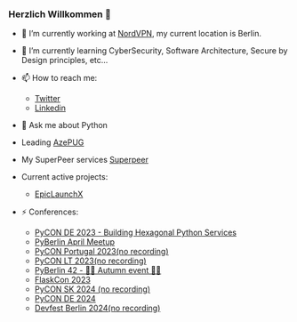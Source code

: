 ### Herzlich Willkommen 👋

- 🔭 I’m currently working at [NordVPN](https://nordvpn.com/), my current location is Berlin.
- 🌱 I’m currently learning CyberSecurity, Software Architecture, Secure by Design principles, etc...
- 📫 How to reach me:
  * [Twitter](https://twitter.com/ShahriyarRzayev)
  * [Linkedin](https://www.linkedin.com/in/shahriyar-rzayev/)
- 💬 Ask me about Python
- Leading [AzePUG](https://www.azepug.az/)
- My SuperPeer services [Superpeer](https://superpeer.com/shako)

- Current active projects:
  * [EpicLaunchX](https://beta.epiclaunchx.io/)
    
- ⚡ Conferences:
  * [PyCON DE 2023 - Building Hexagonal Python Services](https://www.youtube.com/watch?v=qCw0ySOeekA)
  * [PyBerlin April Meetup](https://tech.deliveryhero.com/event/9699/)
  * [PyCON Portugal 2023(no recording)](https://pretalx.evolutio.pt/pycon-pt-2023/talk/LA7CBV/)
  * [PyCON LT 2023(no recording)](https://pretalx.com/pycon-lt-2023/talk/P9ZKQQ/)
  * [PyBerlin 42 - 🍁🍁 Autumn event 🍁🍁](https://www.meetup.com/pyberlin/events/296945261/)
  * [FlaskCon 2023](https://www.youtube.com/watch?v=wrtCo2fBoD0)
  * [PyCON SK 2024 (no recording)](https://2024.pycon.sk/en/speakers/Shahriyar%20Rzayev.html)
  * [PyCON DE 2024](https://www.youtube.com/watch?v=wzpFKWTa0kM)
  * [Devfest Berlin 2024(no recording)](https://pretalx.com/devfest-berlin-2024/talk/738DRH/)

<!--
**ShahriyarR/ShahriyarR** is a ✨ _special_ ✨ repository because its `README.md` (this file) appears on your GitHub profile.

Here are some ideas to get you started:

- 🔭 I’m currently working on ...
- 🌱 I’m currently learning ...
- 👯 I’m looking to collaborate on ...
- 🤔 I’m looking for help with ...
- 💬 Ask me about ...
- 📫 How to reach me: ...
- 😄 Pronouns: ...
- ⚡ Fun fact: ...
-->
